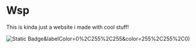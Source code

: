 # Wsp 

This is kinda just a website i made with cool stuff!


![Static Badge](https://img.shields.io/badge/How%20ya%20doin%3F-%3F?style=plastic&label=%3A)&labelColor=0%2C255%2C255&color=255%2C255%2C0)

